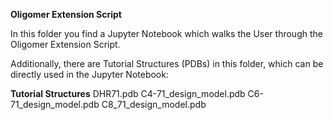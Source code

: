 **Oligomer Extension Script**

In this folder you find a Jupyter Notebook which walks the User through the Oligomer Extension Script. 

Additionally, there are Tutorial Structures (PDBs) in this folder, which can be directly used in the Jupyter Notebook:

**Tutorial Structures**
DHR71.pdb
C4-71_design_model.pdb
C6-71_design_model.pdb
C8_71_design_model.pdb

